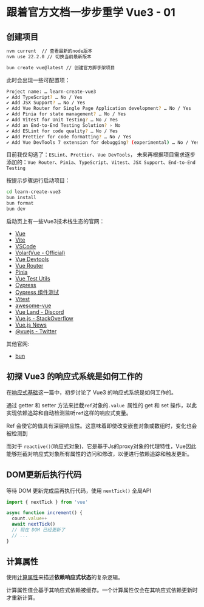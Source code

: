 # 跟着官方文档一步步重学 Vue3 - 01

## 创建项目

```sh
nvm current  // 查看最新的node版本
nvm use 22.2.0 // 切换当前最新版本
``` 

```sh
bun create vue@latest // 创建官方脚手架项目
```

此时会出现一些可配置项：
```sh
Project name: … learn-create-vue3
✔ Add TypeScript? … No / Yes
✔ Add JSX Support? … No / Yes
✔ Add Vue Router for Single Page Application development? … No / Yes
✔ Add Pinia for state management? … No / Yes
✔ Add Vitest for Unit Testing? … No / Yes
✔ Add an End-to-End Testing Solution? › No
✔ Add ESLint for code quality? … No / Yes
✔ Add Prettier for code formatting? … No / Yes
✔ Add Vue DevTools 7 extension for debugging? (experimental) … No / Yes
```
目前我仅勾选了：`ESLint`、`Prettier`、`Vue DevTools`，
未来再根据项目需求逐步添加的：`Vue Router`、`Pinia`、`TypeScript`、`Vitest`、`JSX Support`、`End-to-End Testing`

按提示步骤运行启动项目：
```sh
cd learn-create-vue3
bun install
bun format
bun dev
```

启动页上有一些Vue3技术栈生态的官网：

- [Vue](https://vuejs.org/)
- [Vite](https://vitejs.dev/)
- [VSCode](https://code.visualstudio.com/)
- [Volar(Vue - Official)](https://github.com/vuejs/language-tools)
- [Vue Devtools](https://github.com/vuejs/devtools)
- [Vue Router](https://router.vuejs.org/)
- [Pinia](https://pinia.vuejs.org/)
- [Vue Test Utils](https://test-utils.vuejs.org/)
- [Cypress](https://www.cypress.io/)
- [Cypress 组件测试](https://docs.cypress.io/guides/component-testing/overview)
- [Vitest](https://vitest.dev/)
- [awesome-vue](https://github.com/vuejs/awesome-vue?tab=readme-ov-file#resources)
- [Vue Land - Discord](https://discord.com/invite/vue)
- [Vue.js - StackOverflow](https://stackoverflow.com/questions/tagged/vue.js)
- [Vue.js News](https://news.vuejs.org/)
- [@vuejs - Twitter](https://twitter.com/vuejs)

其他官网:

- [bun](https://bun.sh/)

## 初探 Vue3 的响应式系统是如何工作的 

在[响应式基础](https://cn.vuejs.org/guide/essentials/reactivity-fundamentals.html)这一篇中，初步讨论了 Vue3 的响应式系统是如何工作的。

通过 getter 和 setter 方法来拦截`ref`对象的`.value `属性的 get 和 set 操作，以此实现依赖追踪和自动检测监听`ref`这样的响应式变量。

Ref 会使它的值具有深层响应性。这意味着即使改变嵌套对象或数组时，变化也会被检测到

而对于 `reactive()`(响应式对象)，它是基于Js的proxy对象的代理特性，Vue因此能够拦截对响应式对象所有属性的访问和修改，以便进行依赖追踪和触发更新。

## DOM更新后执行代码

等待 DOM 更新完成后再执行代码，使用 `nextTick()` 全局API

```js
import { nextTick } from 'vue'

async function increment() {
  count.value++
  await nextTick()
  // 现在 DOM 已经更新了
  // ...
}
```

## 计算属性

使用[计算属性](https://cn.vuejs.org/guide/essentials/computed.html)来描述**依赖响应式状态**的复杂逻辑。

计算属性值会基于其响应式依赖被缓存。一个计算属性仅会在其响应式依赖更新时才重新计算。
